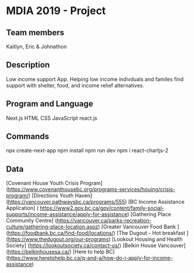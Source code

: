 # MDIA 2019 - Project
## Team members 
Kaitlyn, Eric & Johnathon

## Description
Low income support App. Helping low income indivduals and familes find support with shelter, food, and income relief alternatives.

## Program and Language
Next.js
HTML
CSS
JavaScript 
react.js

## Commands
 npx create-next-app 
 npm install
 npm run dev 
 npm i react-chartjs-2
 
## Data 
[Covenant House Youth Crisis Program] (https://www.covenanthousebc.org/programs-services/houing/crisis-program/)
[Directions Youth Haven] (https://vancouver.pathwaysbc.ca/programs/555)
[BC Income Assistance Application] ( https://www2.gov.bc.ca/gov/content/family-social-supports/income-assistance/apply-for-assistance)
[Gathering Place Community Centre] (https://vancouver.ca/parks-recreation-culture/gathering-place-location.aspz) 
[Greater Vancouver Food Bank ] (https://foodbank.bc.ca/find-food/locations/)
[The Dugout - Hot breakfast ] (https://www.thedugout.org/our-programs)
[Lookout Housing and Health Society] (https://lookoutsociety.ca/contact-us/)
[Belkin House Vancouver] (https://belkinhousesa.ca/)
[Here to help BC] (https://www.heretohelp.bc.ca/q-and-a/how-do-i-apply-for-income-assistance) 
